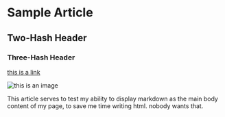 # Sample Article

## Two-Hash Header

### Three-Hash Header

[this is a link](where.will.it/go)

![this is an image](./how/exciting)

This article serves to test my ability to display markdown as the main body content of my page, to save me time writing html. nobody wants that.